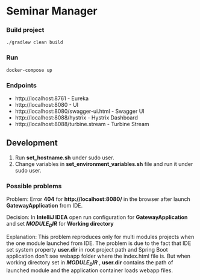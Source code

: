 # Seminar Manager

### Build project
`./gradlew clean build`

### Run
`docker-compose up`

### Endpoints
- http://localhost:8761 - Eureka 
- http://localhost:8080 - UI
- http://localhost:8080/swagger-ui.html - Swagger UI
- http://localhost:8088/hystrix - Hystrix Dashboard
- http://localhost:8088/turbine.stream - Turbine Stream

## Development

1. Run **set_hostname.sh** under sudo user.
2. Change variables in **set_environment_variables.sh** file and run it under sudo user.

### Possible problems

Problem: Error **404** for **http://localhost:8080/** in the browser after launch **GatewayApplication** from IDE.

Decision: In **IntelliJ IDEA** open run configuration for **GatewayApplication** and set **$MODULE_DIR$** for **Working directory**

Explanation: This problem reproduces only for multi modules projects when the one module launched from IDE. 
The problem is due to the fact that IDE set system property **user.dir** in root project path and Spring Boot application don't see webapp folder where the index.html file is.
But when working directory set in **$MODULE_DIR$** , **user.dir** contains the path of launched module and the application container loads webapp files. 
